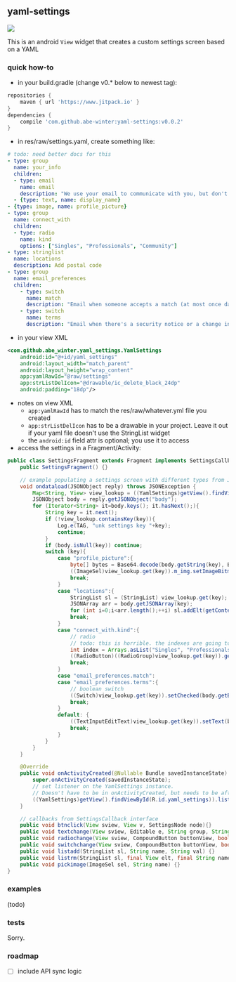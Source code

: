 ## yaml-settings

[![](https://jitpack.io/v/abe-winter/yaml-settings.svg)](https://jitpack.io/#abe-winter/yaml-settings)

This is an android `View` widget that creates a custom settings screen based on a YAML

### quick how-to

* in your build.gradle (change v0.* below to newest tag):
```groovy
repositories {
    maven { url 'https://www.jitpack.io' }
}
dependencies {
	compile 'com.github.abe-winter:yaml-settings:v0.0.2'
}
```
* in res/raw/settings.yaml, create something like:
```yaml
# todo: need better docs for this
- type: group
  name: your_info
  children:
  - type: email
    name: email
    description: "We use your email to communicate with you, but don't share it with other users."
  - {type: text, name: display_name}
- {type: image, name: profile_picture}
- type: group
  name: connect_with
  children:
  - type: radio
    name: kind
    options: ["Singles", "Professionals", "Community"]
- type: stringlist
  name: locations
  description: Add postal code
- type: group
  name: email_preferences
  children:
    - type: switch
      name: match
      description: "Email when someone accepts a match (at most once daily)."
    - type: switch
      name: terms
      description: "Email when there's a security notice or a change in our terms."
```
* in your view XML
```xml
<com.github.abe_winter.yaml_settings.YamlSettings
    android:id="@+id/yaml_settings"
    android:layout_width="match_parent"
    android:layout_height="wrap_content"
    app:yamlRawId="@raw/settings"
    app:strListDelIcon="@drawable/ic_delete_black_24dp"
    android:padding="18dp"/>
```
* notes on view XML
	- `app:yamlRawId` has to match the res/raw/whatever.yml file you created
	- `app:strListDelIcon` has to be a drawable in your project. Leave it out if your yaml file doesn't use the StringList widget
	- the `android:id` field attr is optional; you use it to access 
* access the settings in a Fragment/Activity:
```java
public class SettingsFragment extends Fragment implements SettingsCallback {
    public SettingsFragment() {}

    // example populating a settings screen with different types from JSON
    void ondataload(JSONObject reply) throws JSONException {
        Map<String, View> view_lookup = ((YamlSettings)getView().findViewById(R.id.yaml_settings)).view_lookup;
        JSONObject body = reply.getJSONObject("body");
        for (Iterator<String> it=body.keys(); it.hasNext();){
            String key = it.next();
            if (!view_lookup.containsKey(key)){
                Log.e(TAG, "unk settings key "+key);
                continue;
            }
            if (body.isNull(key)) continue;
            switch (key){
                case "profile_picture":{
                    byte[] bytes = Base64.decode(body.getString(key), Base64.DEFAULT);
                    ((ImageSel)view_lookup.get(key)).m_img.setImageBitmap(BitmapFactory.decodeByteArray(bytes, 0, bytes.length));
                    break;
                }
                case "locations":{
                    StringList sl = (StringList) view_lookup.get(key);
                    JSONArray arr = body.getJSONArray(key);
                    for (int i=0;i<arr.length();++i) sl.addElt(getContext(), arr.getString(i));
                    break;
                }
                case "connect_with.kind":{
                    // radio
                    // todo: this is horrible. the indexes are going to change
                    int index = Arrays.asList("Singles", "Professionals", "Community").indexOf(body.get(key));
                    ((RadioButton)((RadioGroup)view_lookup.get(key)).getChildAt(index)).setChecked(true);
                    break;
                }
                case "email_preferences.match":
                case "email_preferences.terms":{
                    // boolean switch
                    ((Switch)view_lookup.get(key)).setChecked(body.getBoolean(key));
                    break;
                }
                default: {
                    ((TextInputEditText)view_lookup.get(key)).setText(body.getString(key));
                    break;
                }
            }
        }
    }

    @Override
    public void onActivityCreated(@Nullable Bundle savedInstanceState) {
        super.onActivityCreated(savedInstanceState);
        // set listener on the YamlSettings instance.
        // Doesn't have to be in onActivityCreated, but needs to be after views have been inflated.
        ((YamlSettings)getView().findViewById(R.id.yaml_settings)).listener = this;
    }

    // callbacks from SettingsCallback interface
    public void btnclick(View sview, View v, SettingsNode node){}
    public void textchange(View sview, Editable e, String group, String name, String value) {}
    public void radiochange(View sview, CompoundButton buttonView, boolean isChecked, String group, String name, String option){}
    public void switchchange(View sview, CompoundButton buttonView, boolean isChecked, String group, String name){}
    public void listadd(StringList sl, String name, String val) {}
    public void listrm(StringList sl, final View elt, final String name, final String val) {}
    public void pickimage(ImageSel sel, String name) {}
}
```

### examples

(todo)

### tests

Sorry.

### roadmap

* [ ] include API sync logic
